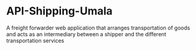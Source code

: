 # API-Shipping-Umala
A  freight forwarder web application that arranges transportation of goods and acts as an intermediary between a shipper and the different transportation services
